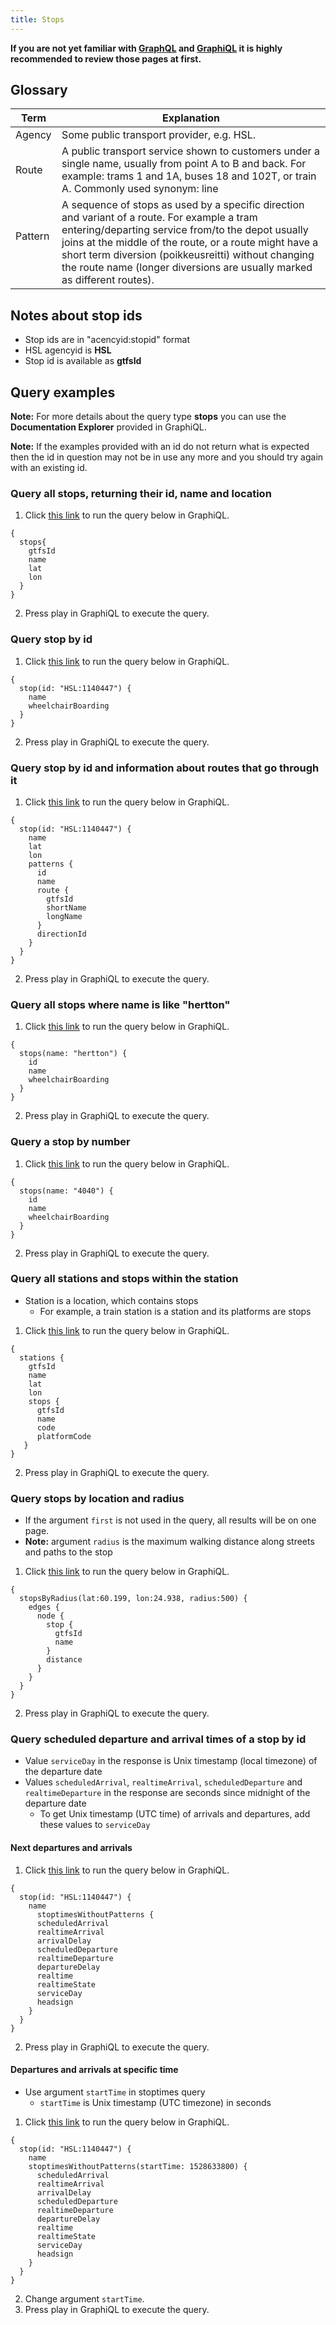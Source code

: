 ```yaml
---
title: Stops
---
```


**If you are not yet familiar with [GraphQL](../0-graphql) and [GraphiQL](../1-graphiql) it is highly recommended to review those pages at first.**

## Glossary

| Term                                  | Explanation                     |
|---------------------------------------|---------------------------------|
| Agency                                | Some public transport provider, e.g. HSL.
| Route                                 | A public transport service shown to customers under a single name, usually from point A to B and back. For example: trams 1 and 1A, buses 18 and 102T, or train A. Commonly used synonym: line
| Pattern                               | A sequence of stops as used by a specific direction and variant of a route. For example a tram entering/departing service from/to the depot usually joins at the middle of the route, or a route might have a short term diversion (poikkeusreitti) without changing the route name (longer diversions are usually marked as different routes).

## Notes about stop ids

- Stop ids are in "acencyid:stopid" format
- HSL agencyid is **HSL** 
- Stop id is available as **gtfsId**

## Query examples

**Note:** For more details about the query type **stops** you can use the **Documentation Explorer** provided in GraphiQL.

**Note:** If the examples provided with an id do not return what is expected then the id in question may not be in use any more and you should try again with an existing id.

### Query all stops, returning their id, name and location

1. Click [this link](https://api.digitransit.fi/graphiql/hsl?query=%7B%0A%20%20stops%7B%0A%20%20%20%20gtfsId%0A%20%20%20%20name%0A%20%20%20%20lat%0A%20%20%20%20lon%0A%20%20%7D%0A%7D) to run the query below in GraphiQL.

```
{
  stops{
    gtfsId
    name
    lat
    lon
  }
}
```

2. Press play in GraphiQL to execute the query.

### Query stop by id

1. Click [this link](https://api.digitransit.fi/graphiql/hsl?query=%7B%0A%20%20stop(id%3A%20%22HSL%3A1140447%22)%20%7B%0A%20%20%20%20name%0A%20%20%20%20wheelchairBoarding%0A%20%20%7D%0A%7D) to run the query below in GraphiQL.

```
{
  stop(id: "HSL:1140447") {
    name
    wheelchairBoarding
  }
}
```

2. Press play in GraphiQL to execute the query.

### Query stop by id and information about routes that go through it

1. Click [this link](https://api.digitransit.fi/graphiql/hsl?query=%7B%0A%20%20stop(id%3A%20%22HSL%3A1140447%22)%20%7B%0A%20%20%20%20name%0A%20%20%20%20lat%0A%20%20%20%20lon%0A%20%20%20%20patterns%20%7B%0A%20%20%20%20%20%20id%0A%20%20%20%20%20%20name%0A%20%20%20%20%20%20route%20%7B%0A%20%20%20%20%20%20%20%20gtfsId%0A%20%20%20%20%20%20%20%20shortName%0A%20%20%20%20%20%20%20%20longName%0A%20%20%20%20%20%20%7D%0A%20%20%20%20%20%20directionId%0A%20%20%20%20%7D%0A%20%20%7D%0A%7D) to run the query below in GraphiQL.

```
{
  stop(id: "HSL:1140447") {
    name
    lat
    lon
    patterns {
      id
      name
      route {
        gtfsId
        shortName
        longName
      }
      directionId
    }
  }
}
```

2. Press play in GraphiQL to execute the query.

### Query all stops where name is like "hertton"

1. Click [this link](https://api.digitransit.fi/graphiql/hsl?query=%7B%0A%20%20stops(name%3A%20%22hertton%22)%20%7B%0A%20%20%20%20id%0A%20%20%20%20name%0A%20%20%20%20wheelchairBoarding%0A%20%20%7D%0A%7D) to run the query below in GraphiQL.

```
{
  stops(name: "hertton") {
    id
    name
    wheelchairBoarding
  }
}
```

2. Press play in GraphiQL to execute the query.

### Query a stop by number

1. Click [this link](https://api.digitransit.fi/graphiql/hsl?query=%7B%0A%20%20stops(name%3A%20%224040%22)%20%7B%0A%20%20%20%20id%0A%20%20%20%20name%0A%20%20%20%20wheelchairBoarding%0A%20%20%7D%0A%7D) to run the query below in GraphiQL.

```
{
  stops(name: "4040") {
    id
    name
    wheelchairBoarding
  }
}
```

2. Press play in GraphiQL to execute the query.

### Query all stations and stops within the station

* Station is a location, which contains stops
  * For example, a train station is a station and its platforms are stops

1. Click [this link](https://api.digitransit.fi/graphiql/hsl?query=%7B%20%0A%20%20stations%20%7B%0A%20%20%20%20gtfsId%0A%20%20%20%20name%0A%20%20%20%20lat%0A%20%20%20%20lon%0A%20%20%20%20stops%20%7B%0A%20%20%20%20%20%20gtfsId%0A%20%20%20%20%20%20name%0A%20%20%20%20%20%20code%0A%20%20%20%20%20%20platformCode%0A%20%20%20%20%7D%0A%20%20%7D%0A%7D) to run the query below in GraphiQL.

```
{ 
  stations {
    gtfsId
    name
    lat
    lon
    stops {
      gtfsId
      name
      code
      platformCode
   }
}
```

2. Press play in GraphiQL to execute the query.

### Query stops by location and radius

* If the argument ```first``` is not used in the query, all results will be on one page.
* **Note:** argument ```radius``` is the maximum walking distance along streets and paths to the stop  

1. Click [this link](https://api.digitransit.fi/graphiql/hsl?query=%20%20%7B%0A%20%20%20%20stopsByRadius(lat%3A60.199%2Clon%3A24.938%2Cradius%3A500)%20%7B%0A%20%20%20%20%20%20edges%20%7B%0A%20%20%20%20%20%20%20%20node%20%7B%0A%20%20%20%20%20%20%20%20%20%20stop%20%7B%20%0A%20%20%20%20%20%20%20%20%20%20%20%20gtfsId%20%0A%20%20%20%20%20%20%20%20%20%20%20%20name%0A%20%20%20%20%20%20%20%20%20%20%7D%0A%20%20%20%20%20%20%20%20%20%20distance%0A%20%20%20%20%20%20%20%20%7D%0A%20%20%20%20%20%20%7D%0A%20%20%20%20%7D%0A%20%20%7D) to run the query below in GraphiQL.

```
{
  stopsByRadius(lat:60.199, lon:24.938, radius:500) {
    edges {
      node {
        stop { 
          gtfsId 
          name
        }
        distance
      }
    }
  }
}
```

2. Press play in GraphiQL to execute the query.

### Query scheduled departure and arrival times of a stop by id 

* Value ```serviceDay``` in the response is Unix timestamp (local timezone) of the departure date
* Values ```scheduledArrival```, ```realtimeArrival```, ```scheduledDeparture``` and ```realtimeDeparture``` in the response are seconds since midnight of the departure date
  * To get Unix timestamp (UTC time) of arrivals and departures, add these values to ```serviceDay```

#### Next departures and arrivals

1. Click [this link](https://api.digitransit.fi/graphiql/hsl?query=%7B%0A%20%20stop(id%3A%20%22HSL%3A1140447%22)%20%7B%0A%20%20%20%20name%0A%20%20%20%20%20%20stoptimesWithoutPatterns%20%7B%0A%20%20%20%20%20%20scheduledArrival%0A%20%20%20%20%20%20realtimeArrival%0A%20%20%20%20%20%20arrivalDelay%0A%20%20%20%20%20%20scheduledDeparture%0A%20%20%20%20%20%20realtimeDeparture%0A%20%20%20%20%20%20departureDelay%0A%20%20%20%20%20%20realtime%0A%20%20%20%20%20%20realtimeState%0A%20%20%20%20%20%20serviceDay%0A%20%20%20%20%20%20headsign%0A%20%20%20%20%7D%0A%20%20%7D%20%20%0A%7D%0A%0A%0A) to run the query below in GraphiQL.

```
{
  stop(id: "HSL:1140447") {
    name
      stoptimesWithoutPatterns {
      scheduledArrival
      realtimeArrival
      arrivalDelay
      scheduledDeparture
      realtimeDeparture
      departureDelay
      realtime
      realtimeState
      serviceDay
      headsign
    }
  }  
}
```

2. Press play in GraphiQL to execute the query.

#### Departures and arrivals at specific time

* Use argument ```startTime``` in stoptimes query
  * ```startTime``` is Unix timestamp (UTC timezone) in seconds

1. Click [this link](https://api.digitransit.fi/graphiql/hsl?query=%7B%0A%20%20stop(id%3A%20%22HSL%3A1140447%22)%20%7B%0A%20%20%20%20name%0A%20%20%20%20stoptimesWithoutPatterns(startTime%3A%201528633800)%20%7B%0A%20%20%20%20%20%20scheduledArrival%0A%20%20%20%20%20%20realtimeArrival%0A%20%20%20%20%20%20arrivalDelay%0A%20%20%20%20%20%20scheduledDeparture%0A%20%20%20%20%20%20realtimeDeparture%0A%20%20%20%20%20%20departureDelay%0A%20%20%20%20%20%20realtime%0A%20%20%20%20%20%20realtimeState%0A%20%20%20%20%20%20serviceDay%0A%20%20%20%20%20%20headsign%0A%20%20%20%20%7D%0A%20%20%7D%20%20%0A%7D%0A%0A%0A) to run the query below in GraphiQL.

```
{
  stop(id: "HSL:1140447") {
    name
    stoptimesWithoutPatterns(startTime: 1528633800) {
      scheduledArrival
      realtimeArrival
      arrivalDelay
      scheduledDeparture
      realtimeDeparture
      departureDelay
      realtime
      realtimeState
      serviceDay
      headsign
    }
  }  
}
```

2. Change argument ```startTime```.
3. Press play in GraphiQL to execute the query.
